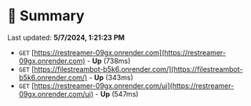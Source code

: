 # 📖 Summary
Last updated: **5/7/2024, 1:21:23 PM**

- `GET` [https://restreamer-09gx.onrender.com](https://restreamer-09gx.onrender.com) - **Up** (738ms)
- `GET` [https://filestreambot-b5k6.onrender.com/](https://filestreambot-b5k6.onrender.com/) - **Up** (343ms)
- `GET` [https://restreamer-09gx.onrender.com/ui](https://restreamer-09gx.onrender.com/ui) - **Up** (547ms)
